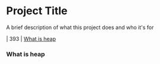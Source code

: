 # Project Title

A brief description of what this project does and who it's for

| 393 | [What is heap](#what-is-heap)   

### What is heap
